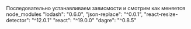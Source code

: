 Последовательно устанавливаем зависмости и смотрим как меняется node_modules
"lodash": "0.6.0",
"json-replace": "^0.0.1",
 "react-resize-detector": "^12.0.1"
 "react": "^19.0.0"
 "dagre": "^0.8.5"